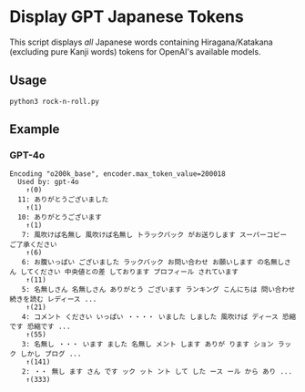 # Display GPT Japanese Tokens

This script displays *all* Japanese words containing Hiragana/Katakana (excluding pure Kanji words) tokens for OpenAI's available models.

## Usage

```
python3 rock-n-roll.py
```

## Example

### GPT-4o

```text
Encoding "o200k_base", encoder.max_token_value=200018
  Used by: gpt-4o
	↑(0)
  11: ありがとうございました 
	↑(1)
  10: ありがとうございます 
	↑(1)
   7: 風吹けば名無し 風吹けば名無し トラックバック がお送りします スーパーコピー ご了承ください 
	↑(6)
   6: お腹いっぱい ございました ラックバック お問い合わせ お願いします の名無しさん してください 中央値との差 しております プロフィール されています 
	↑(11)
   5: 名無しさん 名無しさん ありがとう ございます ランキング こんにちは 問い合わせ 続きを読む レディース ...
	↑(21)
   4: コメント ください いっぱい ・・・・ いました しました 風吹けば ディース 恐縮です 恐縮です ...
	↑(55)
   3: 名無し ・・・ います ました 名無し メント します ありが ります ション ラック しかし ブログ ...
	↑(141)
   2: ・・ 無し ます さん です ック ット ント して した ース ール から あり ...
	↑(333)
```
